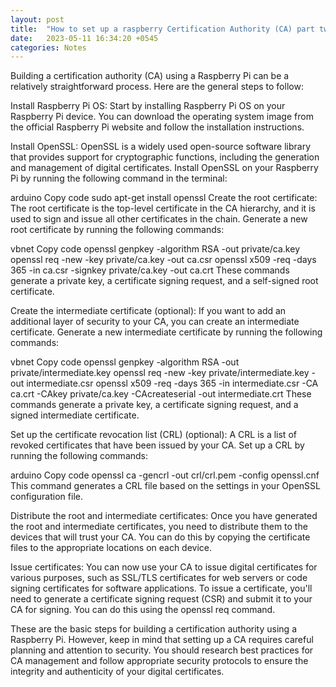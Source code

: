 ```yaml
---
layout: post
title:  "How to set up a raspberry Certification Authority (CA) part two"
date:   2023-05-11 16:34:20 +0545
categories: Notes
---
```


Building a certification authority (CA) using a Raspberry Pi can be a relatively straightforward process. Here are the general steps to follow:

Install Raspberry Pi OS: Start by installing Raspberry Pi OS on your Raspberry Pi device. You can download the operating system image from the official Raspberry Pi website and follow the installation instructions.

Install OpenSSL: OpenSSL is a widely used open-source software library that provides support for cryptographic functions, including the generation and management of digital certificates. Install OpenSSL on your Raspberry Pi by running the following command in the terminal:

arduino
Copy code
sudo apt-get install openssl
Create the root certificate: The root certificate is the top-level certificate in the CA hierarchy, and it is used to sign and issue all other certificates in the chain. Generate a new root certificate by running the following commands:

vbnet
Copy code
openssl genpkey -algorithm RSA -out private/ca.key
openssl req -new -key private/ca.key -out ca.csr
openssl x509 -req -days 365 -in ca.csr -signkey private/ca.key -out ca.crt
These commands generate a private key, a certificate signing request, and a self-signed root certificate.

Create the intermediate certificate (optional): If you want to add an additional layer of security to your CA, you can create an intermediate certificate. Generate a new intermediate certificate by running the following commands:

vbnet
Copy code
openssl genpkey -algorithm RSA -out private/intermediate.key
openssl req -new -key private/intermediate.key -out intermediate.csr
openssl x509 -req -days 365 -in intermediate.csr -CA ca.crt -CAkey private/ca.key -CAcreateserial -out intermediate.crt
These commands generate a private key, a certificate signing request, and a signed intermediate certificate.

Set up the certificate revocation list (CRL) (optional): A CRL is a list of revoked certificates that have been issued by your CA. Set up a CRL by running the following commands:

arduino
Copy code
openssl ca -gencrl -out crl/crl.pem -config openssl.cnf
This command generates a CRL file based on the settings in your OpenSSL configuration file.

Distribute the root and intermediate certificates: Once you have generated the root and intermediate certificates, you need to distribute them to the devices that will trust your CA. You can do this by copying the certificate files to the appropriate locations on each device.

Issue certificates: You can now use your CA to issue digital certificates for various purposes, such as SSL/TLS certificates for web servers or code signing certificates for software applications. To issue a certificate, you'll need to generate a certificate signing request (CSR) and submit it to your CA for signing. You can do this using the openssl req command.

These are the basic steps for building a certification authority using a Raspberry Pi. However, keep in mind that setting up a CA requires careful planning and attention to security. You should research best practices for CA management and follow appropriate security protocols to ensure the integrity and authenticity of your digital certificates.
